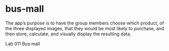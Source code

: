 # bus-mall

The app’s purpose is to have the group members choose which product, of the three displayed images, that they would be most likely to purchase, and then store, calculate, and visually display the resulting data.

Lab 011 Bus mall 